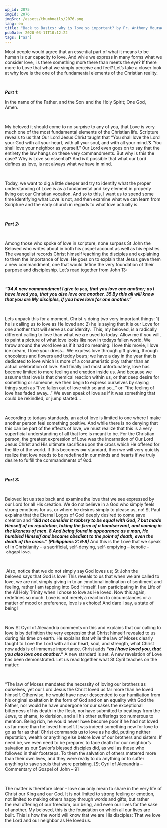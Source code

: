 ```yaml
---
wp_id: 2075
imgId: 2076
imgSrc: /assets/thumbnails/2076.png
lang: en
title: "Back to Basics: why is love so important? by Fr. Anthony Mourad"
pubDate: 2020-03-11T10:12:22
tags: ["aa"]
---
```

<!-- page: 6 -->

<p><span data-contrast="auto">Most people would agree that an essential part of what it means to be human is our capacity to love. And while we </span><span data-contrast="auto">express in many forms what we consider love, </span><span data-contrast="auto"> is there something more there than meets the eye? If there more to Love that what we simply perceive and feel</span><span data-contrast="auto">? </span><span data-contrast="auto">Let’s take a closer look at why love is the one of the fundamental elements of the Christian reality. </span><span data-ccp-props="{&quot;201341983&quot;:0,&quot;335559739&quot;:200,&quot;335559740&quot;:276}" data-wac-het="1"> </span></p>
<p><span data-ccp-props="{&quot;201341983&quot;:0,&quot;335559739&quot;:200,&quot;335559740&quot;:276}" data-wac-het="1"> </span></p>
<p><b><i><span data-contrast="auto">Part 1:</span></i></b><span data-ccp-props="{&quot;201341983&quot;:0,&quot;335559739&quot;:200,&quot;335559740&quot;:276}" data-wac-het="1"> </span></p>
<p><span data-contrast="auto">In the name of the Father, and the Son, and the Holy Spirit; One God, Amen. </span><span data-ccp-props="{&quot;201341983&quot;:0,&quot;335559739&quot;:200,&quot;335559740&quot;:276}" data-wac-het="1"> </span></p>
<p><span data-ccp-props="{&quot;201341983&quot;:0,&quot;335559739&quot;:200,&quot;335559740&quot;:276}" data-wac-het="1"> </span></p>
<p><span data-contrast="auto">My beloved it should come to no surprise to any of you, that Love is very much one of the most fundamental elements of the Christian life. Scripture reveals to us </span><span data-contrast="auto">that </span><span data-contrast="auto">Our Lord Jesus Christ taught that “</span><span data-contrast="auto">You shall love the Lord your God with all your heart, with all your soul, and with all your mind.’</span><span data-contrast="auto">&amp;</span><span data-contrast="auto"> ‘You shall love your neighbor as </span><span data-contrast="auto">yourself.</span><span data-contrast="auto">” Our Lord even goes on to say that the entirety the law hangs on these very commandments. But why is this the case? Why is Love so essential? And is it possible that what our Lord defines as love, is not always what we have in mind. </span><span data-ccp-props="{&quot;201341983&quot;:0,&quot;335559739&quot;:200,&quot;335559740&quot;:276}" data-wac-het="1"> </span></p>
<p><span data-ccp-props="{&quot;201341983&quot;:0,&quot;335559739&quot;:200,&quot;335559740&quot;:276}" data-wac-het="1"> </span></p>
<p><span data-contrast="auto">Today, we want to dig a little deeper and try to identify </span><span data-contrast="auto">what </span><span data-contrast="auto">the proper understanding of Love is a</span><span data-contrast="auto">s a</span><span data-contrast="auto"> fundamental and key element in properly living out our Christian vocation. And so to this, I want us to spend some time identifying what Love is not, and then examine what we can learn from Scripture and the early church in regards to what love actually is.  </span><span data-ccp-props="{&quot;201341983&quot;:0,&quot;335559739&quot;:200,&quot;335559740&quot;:276}" data-wac-het="1"> </span></p>
<p><span data-ccp-props="{&quot;201341983&quot;:0,&quot;335559739&quot;:200,&quot;335559740&quot;:276}" data-wac-het="1"> </span></p>
<p><b><i><span data-contrast="auto">Part 2: </span></i></b><span data-ccp-props="{&quot;201341983&quot;:0,&quot;335559739&quot;:200,&quot;335559740&quot;:276}" data-wac-het="1"> </span></p>
<p><span data-ccp-props="{&quot;201341983&quot;:0,&quot;335559739&quot;:200,&quot;335559740&quot;:276}" data-wac-het="1"> </span></p>
<p><span data-contrast="auto">Among those who spoke of love in scripture, none surpass St John the Beloved who writes about in both his gospel account as well as his epistles. The evangelist records Christ himself teaching the disciples and explaining to them the importance of love. He goes on to explain that Jesus gave them a new </span><span data-contrast="auto">commandment</span><span data-contrast="auto">, one that would define the very foundation of their purpose and discipleship. </span><span data-contrast="auto">Let’s</span><span data-contrast="auto"> read together from John 13: </span><span data-ccp-props="{&quot;201341983&quot;:0,&quot;335559739&quot;:200,&quot;335559740&quot;:276}" data-wac-het="1"> </span></p>
<p><span data-ccp-props="{&quot;201341983&quot;:0,&quot;335559739&quot;:200,&quot;335559740&quot;:276}" data-wac-het="1"> </span></p>
<p><b><i><span data-contrast="auto">“34 A new commandment I give to you, that you love one another; as I have loved you, that you also love one another. 35 By this all will know that you are My disciples, if you have love for one another.”</span></i></b><span data-ccp-props="{&quot;201341983&quot;:0,&quot;335559739&quot;:200,&quot;335559740&quot;:276}" data-wac-het="1"> </span></p>
<p><span data-ccp-props="{&quot;201341983&quot;:0,&quot;335559739&quot;:200,&quot;335559740&quot;:276}" data-wac-het="1"> </span></p>
<p><span data-contrast="auto">Lets unpack this for a moment. Christ is doing two very important things: 1) he is calling us to love as He loved and 2) he is saying that</span><span data-contrast="auto"> it</span><span data-contrast="auto"> is our Love for one another that will serve as our identity.  This, my beloved, is a radically different calling to love than what we are used to today. Allow me if you will, to paint a picture of what love look</span><span data-contrast="auto">s</span><span data-contrast="auto"> like now in todays fallen world. We throw around the word love as if it had no meaning: I love this movie, I love ice cream, I love your dress… We express love through gift giving, through chocolates and flowers and teddy bears; we have a day in the year that is dedicated to love which is more of a consumeristic ploy rather than an actual celebration of love</span><span data-contrast="auto">.</span><span data-contrast="auto"> </span><span data-contrast="auto">A</span><span data-contrast="auto">nd finally and most unfortunately, love has become limited to mere feeling and emotion </span><span data-contrast="auto">inside</span><span data-contrast="auto"> us. And because we assume that love is that chemical reaction within us, or that deep desire</span><span data-contrast="auto"> </span><span data-contrast="auto">for something or someone, we then begin to express ourselves by saying things such as “I’ve fallen out of love with so and so…” or  “the feeling of love has faded away…” We even speak of love as if it was something that could be </span><span data-contrast="auto">rekindled, or jump started… </span><span data-ccp-props="{&quot;201341983&quot;:0,&quot;335559739&quot;:200,&quot;335559740&quot;:276}" data-wac-het="1"> </span></p>
<p><span data-ccp-props="{&quot;201341983&quot;:0,&quot;335559739&quot;:200,&quot;335559740&quot;:276}" data-wac-het="1"> </span></p>
<p><span data-contrast="auto">According to todays standards, an act of love is limited to one where I make another person feel something positive. And while there is no denying that this can be part of the effects of love, we must realize that this is a very superficial understanding of all that love is meant to be. For the Christian person, the greatest expression of Love was the incarnation of Our Lord Jesus Christ and </span><span data-contrast="auto">H</span><span data-contrast="auto">is ultimate sacrifice upon the cross which He offered for the life of the world. If this becomes our standard, then we will very quickly realize that love needs to be redefined in our minds and hearts if we truly desire to fulfill the commandments of God. </span><span data-ccp-props="{&quot;201341983&quot;:0,&quot;335559739&quot;:200,&quot;335559740&quot;:276}" data-wac-het="1"> </span></p>
<p><span data-ccp-props="{&quot;201341983&quot;:0,&quot;335559739&quot;:200,&quot;335559740&quot;:276}" data-wac-het="1"> </span></p>
<p><b><i><span data-contrast="auto">Part 3: </span></i></b><span data-ccp-props="{&quot;201341983&quot;:0,&quot;335559739&quot;:200,&quot;335559740&quot;:276}" data-wac-het="1"> </span></p>
<p><span data-ccp-props="{&quot;201341983&quot;:0,&quot;335559739&quot;:200,&quot;335559740&quot;:276}" data-wac-het="1"> </span></p>
<p><span data-contrast="auto">Beloved </span><span data-contrast="auto">let us</span><span data-contrast="auto"> step back and </span><span data-contrast="auto">examine</span><span data-contrast="auto"> the love that we see expressed by our Lord for all His creation. We do not believe in a God who simply feels strong emotions for us,</span><span data-contrast="auto"> or where he desires simply to please us,</span><span data-contrast="auto"> no! </span><span data-contrast="auto">St Paul explains that the Eternal Logos of God, deeply desired to come save creation </span><span data-contrast="auto">and </span><b><i><span data-contrast="auto">“did not consider it robbery to be equal with God, 7 but made Himself of no reputation, taking the form of a bondservant, and coming in the likeness of men. 8 And being found in appearance as a man, He humbled Himself and became obedient to the point of death, even the death of the cross.”</span></i></b><b><i><span data-contrast="auto"> (Philippians 2: 6-8)</span></i></b><span data-contrast="auto"> And this is the Love that we speak of in Christianity – a sacrificial, self-denying, self-emptying </span><span data-contrast="auto">– </span><span data-contrast="auto">kenotic</span><span data-contrast="auto"> – ahgapi</span><span data-contrast="auto"> love. </span><span data-ccp-props="{&quot;201341983&quot;:0,&quot;335559739&quot;:200,&quot;335559740&quot;:276}" data-wac-het="1"> </span></p>
<p><span data-ccp-props="{&quot;201341983&quot;:0,&quot;335559739&quot;:200,&quot;335559740&quot;:276}" data-wac-het="1"> </span></p>
<p><span data-contrast="auto"> </span><span data-contrast="auto">Also, notice that we </span><span data-contrast="auto">do not simply say God loves </span><span data-contrast="auto">us;</span><span data-contrast="auto"> </span><span data-contrast="auto">St John the beloved</span><span data-contrast="auto"> say</span><span data-contrast="auto">s</span><span data-contrast="auto"> that God is love! This reveals to us that when we are called to love, we are not simply giving in to an emotional inclination of </span><span data-contrast="auto">sentiment</span><span data-contrast="auto"> and feeling, rather I am tapping into God Himsel</span><span data-contrast="auto">f</span><span data-contrast="auto">. I am participating in the Life of the All Holy Trinity when I chose to love as He loved. </span><span data-contrast="auto">Now this again, redefines </span><span data-contrast="auto">so</span><span data-contrast="auto"> much. Love is not merely a reaction to circumstances or a matter of mood or preference, love is a choice! And dare I say, a state of being! </span><span data-ccp-props="{&quot;201341983&quot;:0,&quot;335559739&quot;:200,&quot;335559740&quot;:276}" data-wac-het="1"> </span></p>
<p><span data-ccp-props="{&quot;201341983&quot;:0,&quot;335559739&quot;:200,&quot;335559740&quot;:276}" data-wac-het="1"> </span></p>
<p><span data-contrast="auto">Now St Cyril of Alexandria comments on this and explains that our calling to love is by definition the very expression that Christ himself revealed to us during his time on earth. He explains that while the law of Moses clearly taught to Love the Lord with all our heart, soul, and strength, what Christ no</span><span data-contrast="auto">w</span><span data-contrast="auto"> adds is of immense importance. Christ adds </span><b><i><span data-contrast="auto">“as I have loved you, that you also love one another.”</span></i></b><span data-contrast="auto"> </span><span data-contrast="auto">A new standard is set. A new revelation of Love has been demonstrated. </span><span data-contrast="auto">Let us read together what St Cyril teaches on the matter: </span><span data-ccp-props="{&quot;201341983&quot;:0,&quot;335559739&quot;:200,&quot;335559740&quot;:276}" data-wac-het="1"> </span></p>
<p><span data-ccp-props="{&quot;201341983&quot;:0,&quot;335559739&quot;:200,&quot;335559740&quot;:276}" data-wac-het="1"> </span></p>
<p><span data-contrast="auto">“</span><span data-contrast="auto">The law of Moses mandated the necessity of loving our brothers as ourselves, yet our Lord Jesus the Christ loved us far more than he loved himself. Otherwise, he would have never descended to our humiliation from his original exaltation in the form of God and on an equality with God the Father, nor would he have undergone for our sakes the exceptional bitterness of his death in the flesh, nor have submitted to beatings from the Jews, to shame, to derision, and all his other sufferings too numerous to mention. Being rich, he would never have become poor if he had not loved us far more than he loved himself. It was indeed something new for love to go as far as that! Christ commands us to love as he did, putting neither reputation, wealth or anything else before love of our brothers and sisters. If need be, we even need to be prepared to face death for our neighbor</span><span data-contrast="auto">’</span><span data-contrast="auto">s salvation as our Savior</span><span data-contrast="auto">’</span><span data-contrast="auto">s blessed disciples did, as well as those who followed in their footsteps. To them the salvation of others mattered more than their own lives, and they were ready to do anything or to suffer anything to save souls that were perishing. </span><span data-contrast="auto">[St Cyril of Alexandria – Commentary of Gospel of John – 9] </span><span data-ccp-props="{&quot;201341983&quot;:0,&quot;335559739&quot;:200,&quot;335559740&quot;:276}" data-wac-het="1"> </span></p>
<p><span data-ccp-props="{&quot;201341983&quot;:0,&quot;335559739&quot;:200,&quot;335559740&quot;:276}" data-wac-het="1"> </span></p>
<p><span data-contrast="auto">The matter is therefore clear – love can only mean to share in the very life of Christ our King and our God. It is not limited </span><span data-contrast="auto">to </span><span data-contrast="auto">strong feeling or emotion, not limited to making others happy through words and gifts, but rather the </span><span data-contrast="auto">real</span><span data-contrast="auto"> offering of our freedom, our </span><span data-contrast="auto">being, and even our lives for the sake of another. My beloved, this is the foundation on which all our lives are built. </span><span data-contrast="auto">This is how the world will know that we are His disciples: </span><span data-contrast="auto">That we love the Lord and our neighbor as He loved us.  </span><span data-contrast="auto"> </span><span data-ccp-props="{&quot;201341983&quot;:0,&quot;335559739&quot;:200,&quot;335559740&quot;:276}" data-wac-het="1"> </span></p>
